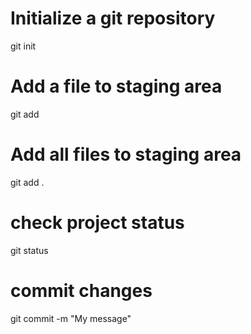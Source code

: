 # Initialize a git repository
git init

# Add a file to staging area
git add <file>

# Add all files to staging area
git add .

# check project status
git status

# commit changes
git commit -m "My message"